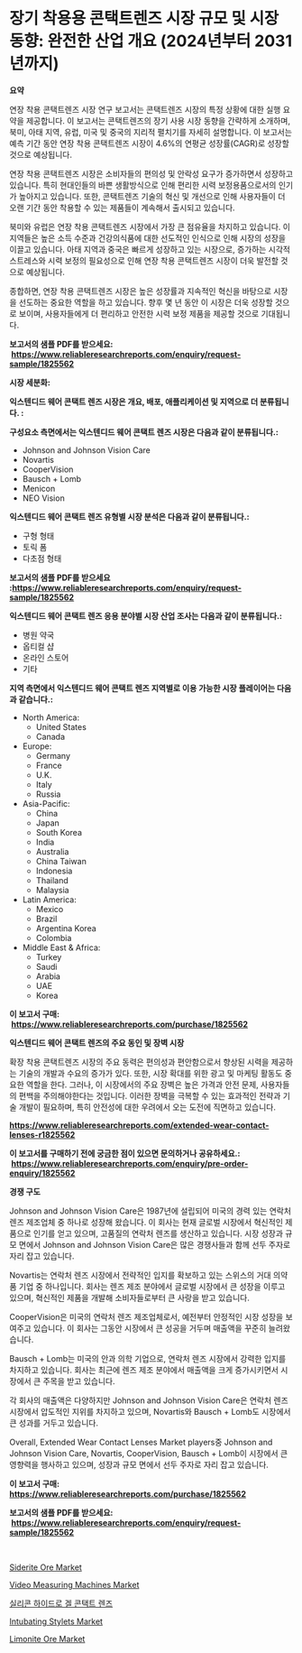 <p><h1>장기 착용용 콘택트렌즈 시장 규모 및 시장 동향: 완전한 산업 개요 (2024년부터 2031년까지)</h1></p><p><strong>요약</strong></p>
<p><p>연장 착용 콘택트렌즈 시장 연구 보고서는 콘택트렌즈 시장의 특정 상황에 대한 실행 요약을 제공합니다. 이 보고서는 콘택트렌즈의 장기 사용 시장 동향을 간략하게 소개하며, 북미, 아태 지역, 유럽, 미국 및 중국의 지리적 펼치기를 자세히 설명합니다. 이 보고서는 예측 기간 동안 연장 착용 콘택트렌즈 시장이 4.6%의 연평균 성장률(CAGR)로 성장할 것으로 예상됩니다.</p><p>연장 착용 콘택트렌즈 시장은 소비자들의 편의성 및 안락성 요구가 증가하면서 성장하고 있습니다. 특히 현대인들의 바쁜 생활방식으로 인해 편리한 시력 보정용품으로서의 인기가 높아지고 있습니다. 또한, 콘택트렌즈 기술의 혁신 및 개선으로 인해 사용자들이 더 오랜 기간 동안 착용할 수 있는 제품들이 계속해서 출시되고 있습니다.</p><p>북미와 유럽은 연장 착용 콘택트렌즈 시장에서 가장 큰 점유율을 차지하고 있습니다. 이 지역들은 높은 소득 수준과 건강의식품에 대한 선도적인 인식으로 인해 시장의 성장을 이끌고 있습니다. 아태 지역과 중국은 빠르게 성장하고 있는 시장으로, 증가하는 시각적 스트레스와 시력 보정의 필요성으로 인해 연장 착용 콘택트렌즈 시장이 더욱 발전할 것으로 예상됩니다.</p><p>종합하면, 연장 착용 콘택트렌즈 시장은 높은 성장률과 지속적인 혁신을 바탕으로 시장을 선도하는 중요한 역할을 하고 있습니다. 향후 몇 년 동안 이 시장은 더욱 성장할 것으로 보이며, 사용자들에게 더 편리하고 안전한 시력 보정 제품을 제공할 것으로 기대됩니다.</p></p>
<p><strong>보고서의 샘플 PDF를 받으세요: &nbsp;<a href="https://www.reliableresearchreports.com/enquiry/request-sample/1825562">https://www.reliableresearchreports.com/enquiry/request-sample/1825562</a></strong></p>
<p><strong>시장 세분화:</strong></p>
<p><strong> 익스텐디드 웨어 콘택트 렌즈 시장은 개요, 배포, 애플리케이션 및 지역으로 더 분류됩니다. :</strong></p>
<p><strong>구성요소 측면에서는 익스텐디드 웨어 콘택트 렌즈 시장은 다음과 같이 분류됩니다.:</strong></p>
<p><ul><li>Johnson and Johnson Vision Care</li><li>Novartis</li><li>CooperVision</li><li>Bausch + Lomb</li><li>Menicon</li><li>NEO Vision</li></ul></p>
<p><strong> 익스텐디드 웨어 콘택트 렌즈 유형별 시장 분석은 다음과 같이 분류됩니다.:</strong></p>
<p><ul><li>구형 형태</li><li>토릭 폼</li><li>다초점 형태</li></ul></p>
<p><strong>보고서의 샘플 PDF를 받으세요 :<a href="https://www.reliableresearchreports.com/enquiry/request-sample/1825562">https://www.reliableresearchreports.com/enquiry/request-sample/1825562</a></strong></p>
<p><strong> 익스텐디드 웨어 콘택트 렌즈 응용 분야별 시장 산업 조사는 다음과 같이 분류됩니다.:</strong></p>
<p><ul><li>병원 약국</li><li>옵티컬 샵</li><li>온라인 스토어</li><li>기타</li></ul></p>
<p><strong>지역 측면에서 익스텐디드 웨어 콘택트 렌즈 지역별로 이용 가능한 시장 플레이어는 다음과 같습니다.:</strong></p>
<p><ul>
    <li>
        North America:
        <ul>
            <li>United States</li>
            <li>Canada</li>
        </ul>
    </li>
    <li>
        Europe:
        <ul>
            <li>Germany</li>
            <li>France</li>
            <li>U.K.</li>
            <li>Italy</li>
            <li>Russia</li>
        </ul>
    </li>
    <li>
        Asia-Pacific:
        <ul>
            <li>China</li>
            <li>Japan</li>
            <li>South Korea</li>
            <li>India</li>
            <li>Australia</li>
            <li>China Taiwan</li>
            <li>Indonesia</li>
            <li>Thailand</li>
            <li>Malaysia</li>
        </ul>
    </li>
    <li>
        Latin America:
        <ul>
            <li>Mexico</li>
            <li>Brazil</li>
            <li>Argentina Korea</li>
            <li>Colombia</li>
        </ul>
    </li>
    <li>
        Middle East & Africa:
        <ul>
            <li>Turkey</li>
            <li>Saudi</li>
            <li>Arabia</li>
            <li>UAE</li>
            <li>Korea</li>
        </ul>
    </li>
    </ul></p>
<p><strong>이 보고서 구매: &nbsp;<a href="https://www.reliableresearchreports.com/purchase/1825562">https://www.reliableresearchreports.com/purchase/1825562</a></strong></p>
<p><strong>익스텐디드 웨어 콘택트 렌즈의 주요 동인 및 장벽 시장</strong></p>
<p><p>확장 착용 콘택트렌즈 시장의 주요 동력은 편의성과 편안함으로서 향상된 시력을 제공하는 기술의 개발과 수요의 증가가 있다. 또한, 시장 확대를 위한 광고 및 마케팅 활동도 중요한 역할을 한다. 그러나, 이 시장에서의 주요 장벽은 높은 가격과 안전 문제, 사용자들의 편백을 주의해야한다는 것입니다. 이러한 장벽을 극복할 수 있는 효과적인 전략과 기술 개발이 필요하며, 특히 안전성에 대한 우려에서 오는 도전에 직면하고 있습니다.</p></p>
<p><strong><a href="https://www.reliableresearchreports.com/extended-wear-contact-lenses-r1825562">https://www.reliableresearchreports.com/extended-wear-contact-lenses-r1825562</a></strong></p>
<p><strong>이 보고서를 구매하기 전에 궁금한 점이 있으면 문의하거나 공유하세요.: &nbsp;<a href="https://www.reliableresearchreports.com/enquiry/pre-order-enquiry/1825562">https://www.reliableresearchreports.com/enquiry/pre-order-enquiry/1825562</a></strong></p>
<p><strong>경쟁 구도</strong></p>
<p><p>Johnson and Johnson Vision Care은 1987년에 설립되어 미국의 경력 있는 연락처 렌즈 제조업체 중 하나로 성장해 왔습니다. 이 회사는 현재 글로벌 시장에서 혁신적인 제품으로 인기를 얻고 있으며, 고품질의 연락처 렌즈를 생산하고 있습니다. 시장 성장과 규모 면에서 Johnson and Johnson Vision Care은 많은 경쟁사들과 함께 선두 주자로 자리 잡고 있습니다. </p><p>Novartis는 연락처 렌즈 시장에서 전략적인 입지를 확보하고 있는 스위스의 거대 의약품 기업 중 하나입니다. 회사는 렌즈 제조 분야에서 글로벌 시장에서 큰 성장을 이루고 있으며, 혁신적인 제품을 개발해 소비자들로부터 큰 사랑을 받고 있습니다. </p><p>CooperVision은 미국의 연락처 렌즈 제조업체로서, 예전부터 안정적인 시장 성장을 보여주고 있습니다. 이 회사는 그동안 시장에서 큰 성공을 거두며 매출액을 꾸준히 늘려왔습니다. </p><p>Bausch + Lomb는 미국의 안과 의학 기업으로, 연락처 렌즈 시장에서 강력한 입지를 차지하고 있습니다. 회사는 최근에 렌즈 제조 분야에서 매출액을 크게 증가시키면서 시장에서 큰 주목을 받고 있습니다. </p><p>각 회사의 매출액은 다양하지만 Johnson and Johnson Vision Care은 연락처 렌즈 시장에서 압도적인 지위를 차지하고 있으며, Novartis와 Bausch + Lomb도 시장에서 큰 성과를 거두고 있습니다. </p><p>Overall, Extended Wear Contact Lenses Market players중 Johnson and Johnson Vision Care, Novartis, CooperVision, Bausch + Lomb이 시장에서 큰 영향력을 행사하고 있으며, 성장과 규모 면에서 선두 주자로 자리 잡고 있습니다.</p></p>
<p><strong>이 보고서 구매: &nbsp; <a href="https://www.reliableresearchreports.com/purchase/1825562">https://www.reliableresearchreports.com/purchase/1825562</a></strong></p>
<p><strong>보고서의 샘플 PDF를 받으세요: &nbsp;<a href="https://www.reliableresearchreports.com/enquiry/request-sample/1825562">https://www.reliableresearchreports.com/enquiry/request-sample/1825562</a></strong><strong></strong></p>
<p>&nbsp;</p>
<p><p><a href="https://issuu.com/reportprime-2/docs/siderite-ore-market-size-2030.pptx">Siderite Ore Market</a></p><p><a href="https://view.publitas.com/reportprime-1/video-measuring-machines-market-focuses-on-market-share-size-and-projected-forecast-till-2031/">Video Measuring Machines Market</a></p><p><a href="https://github.com/KellyLyncyh543964/Market-Research-Report-List-1/blob/main/323926931672.md">실리콘 하이드로 겔 콘택트 렌즈</a></p><p><a href="https://cute-banjo-8ca.notion.site/Intubating-Stylets-Market-Competitive-Analysis-Market-Trends-and-Forecast-to-2031-3b15d2466e6c40209bac1f6f89a1c564">Intubating Stylets Market</a></p><p><a href="https://issuu.com/reportprime-2/docs/limonite-ore-market-size-2030.pptx">Limonite Ore Market</a></p></p>